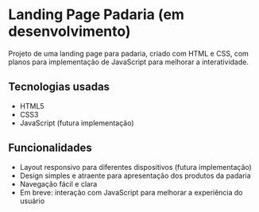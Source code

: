 # Landing Page Padaria (em desenvolvimento)

Projeto de uma landing page para padaria, criado com HTML e CSS, com planos para implementação de JavaScript para melhorar a interatividade.

## Tecnologias usadas

- HTML5
- CSS3
- JavaScript (futura implementação)

## Funcionalidades

- Layout responsivo para diferentes dispositivos (futura implementação)
- Design simples e atraente para apresentação dos produtos da padaria 
- Navegação fácil e clara
- Em breve: interação com JavaScript para melhorar a experiência do usuário


